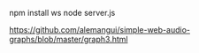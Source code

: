 
npm install ws
node server.js


https://github.com/alemangui/simple-web-audio-graphs/blob/master/graph3.html


